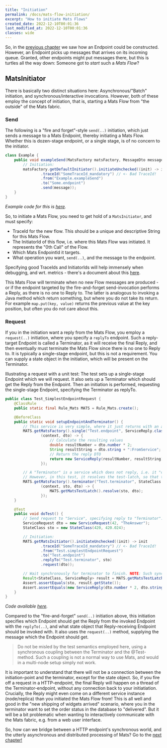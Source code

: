 ```yaml
---
title: "Initiation"
permalink: /docs/mats-flow-initiation/
excerpt: "How to initiate Mats Flows"
created_date: 2022-12-10T00:01:36
last_modified_at: 2022-12-10T00:01:36
classes: wide
---
```



So, in the [previous chapter](/docs/message-oriented-rpc) we saw how an Endpoint could be constructed. However, an Endpoint
picks up messages that arrives on its incoming queue. Granted, other endpoints might put messages there, but this is
turtles all the way down: Someone got to _start_ such a _Mats Flow_?

## MatsInitiator

There is basically two distinct situations here: Asynchronous/"Batch" initiation, and synchronous/interactive
invocations. However, both of these employ the concept of initiation, that is, starting a Mats Flow from "the outside"
of the Mats fabric.

### Send

The following is a "fire and forget"-style `send(..)` initiation, which just sends a message to a Mats Endpoint, thereby
initiating a Mats Flow. Whether this is dozen-stage endpoint, or a single stage, is of no concern to the initiator.

```java
class Example {
    public void exampleSend(MatsFactory matsFactory, MessageDto message) {
        // Initiation:
        matsFactory.getDefaultInitiator().initiateUnchecked((init) -> init
                .traceId("SomeTraceId_mandatory") // <- Bad TraceId!
                .from("Example.exampleSend")
                .to("Some.endpoint")
                .send(message));
    }
}
```
_Example code for this is [here](https://github.com/centiservice/mats3/blob/main/mats-api-test/src/test/java/io/mats3/api_test/basics/Test_SimplestSendReceive.java)._

So, to initiate a Mats Flow, you need to get hold of a `MatsInitiator`, and must specify:

* TraceId for the new flow. This should be a unique and descriptive String for this Mats Flow.
* The InitiatorId of this flow, i.e. where this Mats Flow was initiated. It represents the "0th Call" of the Flow.
* Which Mats EndpointId it targets.
* What operation you want, `send(..)`, and the message to the endpoint.

Specifying good TraceIds and InitiatorIds will help immensely when debugging, and wrt. metrics - there's a document
about this [here](https://github.com/centiservice/mats3/blob/main/docs/developing/TraceIdsAndInitiatorIds.md).

This Mats Flow will terminate when no new Flow messages are produced - or if the endpoint targeted by the fire-and-forget
send-invocation performs a Reply, as there is no one to Reply to. The latter is analogous to invoking a Java method
which return something, but where you do not take its return. For example `map.put(key, value)` returns the previous
value at the key position, but often you do not care about this.

### Request

If you in the initiation want a reply from the Mats Flow, you employ a `request(..)` initiation, where you specify a
`replyTo` endpoint. Such a reply-target Endpoint is called a Terminator, as it will receive the final Reply, and then
eventually must terminate the Mats Flow since there is no one to Reply to. It is typically a single-stage endpoint, but
this is not a requirement. You can supply a state object in the initiation, which will be present on the Terminator.

Illustrating a request with a unit test: The test sets up a single-stage Endpoint which we will request. It also sets up
a Terminator which should get the Reply from the Endpoint. Then an initiation is performed, requesting the single-stage
Endpoint, specifying the Terminator as replyTo.

```java
public class Test_SimplestEndpointRequest {
    @ClassRule
    public static final Rule_Mats MATS = Rule_Mats.create();

    @BeforeClass
    public static void setupEndpointAndTerminator() {
        // This service is very simple, where it just returns with an alteration of what it gets input.
        MATS.getMatsFactory().single("Test.endpoint", ServiceReply.class, ServiceRequest.class,
                (context, dto) -> {
                    // Calculate the resulting values
                    double resultNumber = dto.number * 2;
                    String resultString = dto.string + ":FromService";
                    // Return the reply DTO
                    return new ServiceReply(resultNumber, resultString);
                });

        // A "Terminator" is a service which does not reply, i.e. it "consumes" any incoming messages.
        // However, in this test, it resolves the test-latch, so that the main test thread can assert.
        MATS.getMatsFactory().terminator("Test.terminator", StateClass.class, ServiceReply.class,
                (context, sto, dto) -> {
                    MATS.getMatsTestLatch().resolve(sto, dto);
                });
    }

    @Test
    public void doTest() {
        // Send request to "Service", specifying reply to "Terminator".
        ServiceRequest dto = new ServiceRequest(42, "TheAnswer");
        StateClass sto = new StateClass(420, 420.024);

        // Initiation:
        MATS.getMatsInitiator().initiateUnchecked((init) -> init
                .traceId("SomeTraceId_mandatory") // <- Bad TraceId!
                .from("Test.simplestEndpointRequest")
                .to("Test.endpoint")
                .replyTo("Test.terminator", sto)
                .request(dto));

        // Wait synchronously for terminator to finish. NOTE: Such synchronous wait is not a typical Mats flow!
        Result<StateClass, ServiceReply> result = MATS.getMatsTestLatch().waitForResult();
        Assert.assertEquals(sto, result.getState());
        Assert.assertEquals(new ServiceReply(dto.number * 2, dto.string + ":FromService"), result.getData());
    }
}
```
_Code available [here](https://github.com/centiservice/mats3/blob/main/mats-api-test/src/test/java/io/mats3/api_test/basics/Test_SimplestEndpointRequest.java)._

Compared to the "fire-and-forget" `send(..)` initiation above, this initiation specifies which Endpoint should get the
Reply from the invoked Endpoint with the `replyTo(..)`, and what state object that Reply-receiving Endpoint should be
invoked with. It also uses the `request(..)` method, supplying the message which the Endpoint should get.

> Do not be misled by the test semantics employed here, using a synchronous coupling between the Terminator and
> the @Test-method. Such a coupling is not a normal way to use Mats, and would in a multi-node setup simply not work.

It is important to understand that there will not be a connection between the initiation-point and the terminator,
except for the state object. So, if you fire off a request in a HTTP-endpoint, the final Reply will happen on a thread
of the Terminator-endpoint, without any connection back to your initiatiation. Crucially, the Reply might even come on a
different service instance (node/replica) than you initiated the Mats Flow from! This is all well and good in the "new
shipping of widgets arrived" scenario, where you in the terminator want to set the order status in the database to
"delivered". But it will be a bit problematic when wanting to interactively communicate with the Mats fabric, e.g. from
a web user interface.

So, how can we bridge between a HTTP endpoint's synchronous world, and the utterly asynchronous and distributed
processing of Mats? Go to the [next chapter!](/docs/sync-async-bridge)